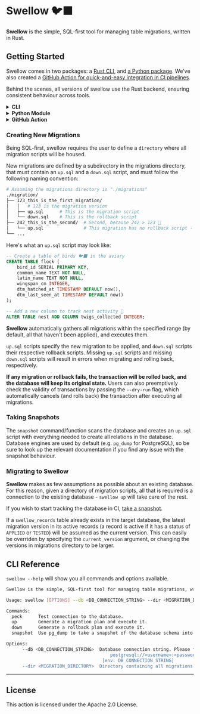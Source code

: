# Swellow 🐦‍⬛

**Swellow** is the simple, SQL-first tool for managing table migrations, written in Rust.

## Getting Started

Swellow comes in two packages: a [Rust CLI](#cli), and [a Python package](#python-module). We've also created a [GitHub Action for quick-and-easy integration in CI pipelines](https://github.com/franciscoabsampaio/action-swellow/).

Behind the scenes, all versions of swellow use the Rust backend, ensuring consistent behaviour across tools.

<details><summary><b>CLI</b></summary>

Go to the [repository's latest release](https://github.com/franciscoabsampaio/swellow/releases/latest) and download the binary, or do it in the terminal:

```bash
curl -L https://github.com/franciscoabsampaio/swellow/releases/latest/download/swellow-x86_64-unknown-linux-gnu.tar.gz | tar -xz
```

Verify the installation:

```bash
swellow --version
```

and you're good to go!

</details>

<details>
<summary><b>Python Module</b></summary>

Just like with any other Python package:

```bash
pip install swellow
```

Now you can import it:

```py
import swellow
import os

DIRECTORY_WITH_MIGRATIONS='./migrations'
DATABASE_CONNECTION_STRING=os.getenv("CONNECTION_STRING")

swellow.up(
  db=DATABASE_CONNECTION_STRING,
  directory=DIRECTORY_WITH_MIGRATIONS,
)
```

Or use it as a CLI:

```bash
swellow --version
```

</details>

<details>
<summary><b>GitHub Action</b></summary>

Simply add it to your workflow:

```yaml
- name: Execute migrations
  use: franciscoabsampaio/action-swellow@v1
  with:
    - command: up
    - connection-string: postgresql://<username>:<password>@<host>:<port>/<database>
```

</details>

### Creating New Migrations

Being SQL-first, swellow requires the user to define a `directory` where all migration scripts will be housed.

New migrations are defined by a subdirectory in the migrations directory, that must contain an `up.sql` and a `down.sql` script, and must follow the following naming convention:

```bash
# Assuming the migrations directory is "./migrations"
./migration/
├── 123_this_is_the_first_migration/
│   │   # 123 is the migration version
│   ├── up.sql      # This is the migration script
│   └── down.sql    # This is the rollback script
├── 242_this_is_the_second/  # Second, because 242 > 123 🥀
│   └── up.sql               # This migration has no rollback script - when attempting to rollback, this will raise an error. Likewise, a missing 'up.sql' script will raise an error.
└── ...
```

Here's what an `up.sql` script may look like:

```sql
-- Create a table of birds 🐦‍⬛ in the aviary
CREATE TABLE flock (
    bird_id SERIAL PRIMARY KEY,
    common_name TEXT NOT NULL,
    latin_name TEXT NOT NULL,
    wingspan_cm INTEGER,
    dtm_hatched_at TIMESTAMP DEFAULT now(),
    dtm_last_seen_at TIMESTAMP DEFAULT now()
);

-- Add a new column to track nest activity 🪺
ALTER TABLE nest ADD COLUMN twigs_collected INTEGER;
```

**Swellow** automatically gathers all migrations within the specified range (by default, all that haven't been applied), and executes them.

`up.sql` scripts specify the new migration to be applied, and `down.sql` scripts their respective rollback scripts. Missing `up.sql` scripts and missing `down.sql` scripts will result in errors when migrating and rolling back, respectively.

**If any migration or rollback fails, the transaction will be rolled back, and the database will keep its original state.** Users can also preemptively check the validity of transactions by passing the `--dry-run` flag, which automatically cancels (and rolls back) the transaction after executing all migrations.

### Taking Snapshots

The `snapshot` command/function scans the database and creates an `up.sql` script with everything needed to create all relations in the database. Database engines are used by default (e.g. `pg_dump` for PostgreSQL), so be sure to look up the relevant documentation if you find any issue with the snapshot behaviour.

### Migrating to Swellow

**Swellow** makes as few assumptions as possible about an existing database. For this reason, given a directory of migration scripts, all that is required is a connection to the existing database - `swellow up` will take care of the rest.

If you wish to start tracking the database in CI, [take a snapshot](#taking-snapshots).

If a `swellow_records` table already exists in the target database, the latest migration version in its active records (a record is active if it has a status of `APPLIED` or `TESTED`) will be assumed as the current version. This can easily be overriden by specifying the `current_version` argument, or changing the versions in migrations directory to be larger.

## CLI Reference

`swellow --help` will show you all commands and options available.

```sh
Swellow is the simple, SQL-first tool for managing table migrations, written in Rust.

Usage: swellow [OPTIONS] --db <DB_CONNECTION_STRING> --dir <MIGRATION_DIRECTORY> <COMMAND>

Commands:
  peck      Test connection to the database.
  up        Generate a migration plan and execute it.
  down      Generate a rollback plan and execute it.
  snapshot  Use pg_dump to take a snapshot of the database schema into a set of CREATE statements.

Options:
      --db <DB_CONNECTION_STRING>  Database connection string. Please follow your database's recommended format:
                                       postgresql://<username>:<password>@<host>:<port>/<database>
                                    [env: DB_CONNECTION_STRING]
      --dir <MIGRATION_DIRECTORY>  Directory containing all migrations [env: MIGRATION_DIRECTORY=]
```

---

## License

This action is licensed under the Apache 2.0 License.
